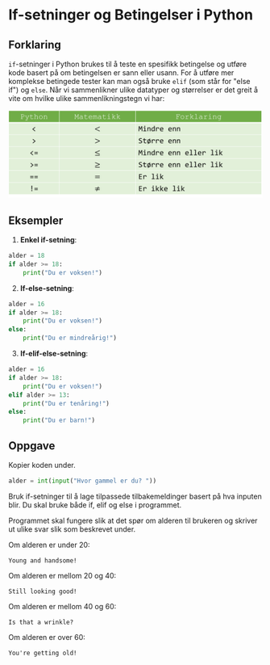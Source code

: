 # If-setninger og Betingelser i Python

## Forklaring

`if`-setninger i Python brukes til å teste en spesifikk betingelse og utføre kode basert på om betingelsen er sann eller usann. For å utføre mer komplekse betingede tester kan man også bruke `elif` (som står for "else if") og `else`. Når vi sammenlikner ulike datatyper og størrelser er det greit å vite om hvilke ulike sammenlikningstegn vi har:

![Tabell med sammenlikningstegn](./assets/conditionals.png)

## Eksempler

1. **Enkel if-setning**:

```Python
alder = 18
if alder >= 18:
    print("Du er voksen!")
```

2. **If-else-setning**:

```Python
alder = 16
if alder >= 18:
    print("Du er voksen!")
else:
    print("Du er mindreårig!")
```

3. **If-elif-else-setning**:

```Python
alder = 16
if alder >= 18:
    print("Du er voksen!")
elif alder >= 13:
    print("Du er tenåring!")
else:
    print("Du er barn!")
```

## Oppgave

Kopier koden under.

```Python
alder = int(input("Hvor gammel er du? "))
```

Bruk if-setninger til å lage tilpassede tilbakemeldinger basert på hva inputen blir.
Du skal bruke både if, elif og else i programmet.

Programmet skal fungere slik at det spør om alderen til brukeren og skriver ut ulike svar slik som beskrevet under.

Om alderen er under 20:

```
Young and handsome!
```

Om alderen er mellom 20 og 40:

```
Still looking good!
```

Om alderen er mellom 40 og 60:

```
Is that a wrinkle?
```

Om alderen er over 60:

```
You're getting old!
```
